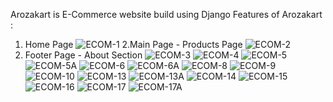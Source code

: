 Arozakart is E-Commerce website build using Django
Features of Arozakart :
1. Home Page
![ECOM-1](https://github.com/Suryaprabha1030/E-Commerce-Website/assets/149596831/c94ea2f6-b029-478b-8804-65d8c323fb2a)
2.Main Page - Products Page
![ECOM-2](https://github.com/Suryaprabha1030/E-Commerce-Website/assets/149596831/73882bcd-8f62-4518-a1fc-310b056c690d)
3. Footer Page - About Section
![ECOM-3](https://github.com/Suryaprabha1030/E-Commerce-Website/assets/149596831/fb15029e-4f62-4262-9619-9b093ba3903d)
![ECOM-4](https://github.com/Suryaprabha1030/E-Commerce-Website/assets/149596831/6f939050-5a0a-4d65-9e40-ee960995feaf)
![ECOM-5](https://github.com/Suryaprabha1030/E-Commerce-Website/assets/149596831/8b67586d-0da0-4dff-a75c-e6ab9208424d)
![ECOM-5A](https://github.com/Suryaprabha1030/E-Commerce-Website/assets/149596831/d8f1a6c8-f325-4bc5-aabd-d6c65f6bd427)
![ECOM-6](https://github.com/Suryaprabha1030/E-Commerce-Website/assets/149596831/d2bb24d4-6a15-4106-8c33-f6b1cfcbcc82)
![ECOM-6A](https://github.com/Suryaprabha1030/E-Commerce-Website/assets/149596831/7817888e-82d8-4673-8fe4-c890dc1de028)
![ECOM-8](https://github.com/Suryaprabha1030/E-Commerce-Website/assets/149596831/6750a53f-7b70-4503-8029-2eed3ce36d7a)
![ECOM-9](https://github.com/Suryaprabha1030/E-Commerce-Website/assets/149596831/b4949f49-5574-4867-9a50-ea37f03da404)
![ECOM-10](https://github.com/Suryaprabha1030/E-Commerce-Website/assets/149596831/fc68ac78-c08b-45d6-a323-cf20b92c9ea0)
![ECOM-13](https://github.com/Suryaprabha1030/E-Commerce-Website/assets/149596831/59a8051a-111b-4509-b8b4-934863b7137a)
![ECOM-13A](https://github.com/Suryaprabha1030/E-Commerce-Website/assets/149596831/11b103ff-3b1a-49ad-9a58-35a69ab13270)
![ECOM-14](https://github.com/Suryaprabha1030/E-Commerce-Website/assets/149596831/a267a693-af7d-4d72-be3a-5c90d06f0171)
![ECOM-15](https://github.com/Suryaprabha1030/E-Commerce-Website/assets/149596831/c58db2f4-cc0c-4ab8-a41c-a111f41595e6)
![ECOM-16](https://github.com/Suryaprabha1030/E-Commerce-Website/assets/149596831/c76a4037-f592-4f4e-af05-c6e2e78fea51)
![ECOM-17](https://github.com/Suryaprabha1030/E-Commerce-Website/assets/149596831/b2f7df44-e3de-4d47-97f5-79ed5ae9a3b9)
![ECOM-17A](https://github.com/Suryaprabha1030/E-Commerce-Website/assets/149596831/24367033-7c08-4ae3-901d-c8faab786de0)


